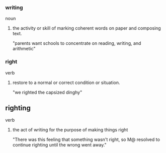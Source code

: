 ### writing
noun

 1. the activity or skill of marking coherent words on paper and composing text.

    "parents want schools to concentrate on reading, writing, and arithmetic"


### right
verb

 1. restore to a normal or correct condition or situation.
 
    "we righted the capsized dinghy"

## righting
verb

 1. the act of writing for the purpose of making things right

    "There was this feeling that something wasn't right, so M@ resolved to continue righting until the wrong went away."
